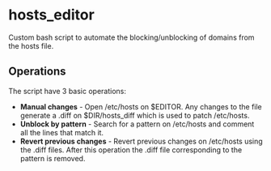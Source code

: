 # hosts_editor
Custom bash script to automate the blocking/unblocking of domains from the hosts file. 

## Operations

The script have 3 basic operations:

* **Manual changes** - Open /etc/hosts on $EDITOR. Any changes to the file generate a .diff on $DIR/hosts_diff which is used to patch /etc/hosts.
* **Unblock by pattern** - Search for a pattern on /etc/hosts and comment all the lines that match it. 
* **Revert previous changes** - Revert previous changes on /etc/hosts using the .diff files. After this operation the .diff file corresponding to the pattern is removed.

